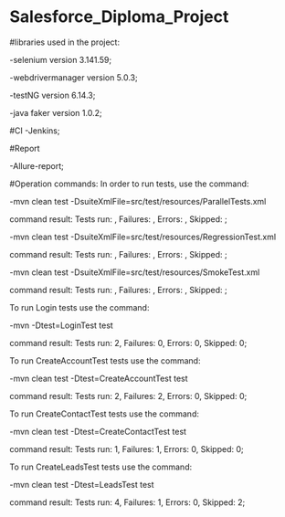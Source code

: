# Salesforce_Diploma_Project

#libraries used in the project:

-selenium version 3.141.59;

-webdrivermanager version 5.0.3;

-testNG version 6.14.3;

-java faker version 1.0.2;

#CI
-Jenkins;

#Report

-Allure-report;

#Operation commands:
In order to run tests, use the command:

-mvn clean test -DsuiteXmlFile=src/test/resources/ParallelTests.xml

command result:  Tests run: , Failures: , Errors: , Skipped: ;

-mvn clean test -DsuiteXmlFile=src/test/resources/RegressionTest.xml

command result: Tests run: , Failures: , Errors: , Skipped: ;

-mvn clean test -DsuiteXmlFile=src/test/resources/SmokeTest.xml

command result:  Tests run: , Failures: , Errors: , Skipped: ;

To run Login tests use the command:

-mvn -Dtest=LoginTest test

command result:  Tests run: 2, Failures: 0, Errors: 0, Skipped: 0;

To run CreateAccountTest tests use the command:

-mvn clean test -Dtest=CreateAccountTest test

command result: Tests run: 2, Failures: 2, Errors: 0, Skipped: 0;

To run CreateContactTest tests use the command:

-mvn clean test -Dtest=CreateContactTest test

command result: Tests run: 1, Failures: 1, Errors: 0, Skipped: 0;

To run CreateLeadsTest tests use the command:

-mvn clean test -Dtest=LeadsTest test

command result: Tests run: 4, Failures: 1, Errors: 0, Skipped: 2;